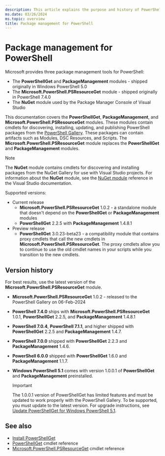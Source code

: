 ```yaml
---
description: This article explains the purpose and history of PowerShellGet
ms.date: 03/26/2024
ms.topic: overview
title: Package management for PowerShell
---
```

# Package management for PowerShell

Microsoft provides three package management tools for PowerShell:

- The **PowerShellGet** and **PackageManagement** modules - shipped originally in Windows PowerShell
  5.0
- The **Microsoft.PowerShell.PSResourceGet** module - shipped originally in PowerShell 7.4.0
- The **NuGet** module used by the Package Manager Console of Visual Studio

This documentation covers the **PowerShellGet**, **PackageManagement**, and
**Microsoft.PowerShell.PSResourceGet** modules. These modules contain cmdlets for discovering,
installing, updating, and publishing PowerShell packages from the [PowerShell Gallery][04]. These
packages can contain artifacts such as Modules, DSC Resources, and Scripts. The
**Microsoft.PowerShell.PSResourceGet** module replaces the **PowerShellGet** and
**PackageManagement** modules.

> [!NOTE]
> The **NuGet** module contains cmdlets for discovering and installing packages from the NuGet
> Gallery for use with Visual Studio projects. For information about the **NuGet** module, see the
> [NuGet module][01] reference in the Visual Studio documentation.

Supported versions:

- Current release
  - **Microsoft.PowerShell.PSResourceGet** 1.0.2 - a standalone module that doesn't depend on the
    **PowerShellGet** or **PackageManagement** modules
  - **PowerShellGet** 2.2.5 with **PackageManagement** 1.4.8.1
- Preview release
  - **PowerShellGet** 3.0.23-beta23 - a compatibility module that contains proxy cmdlets that call
    the new cmdlets in **Microsoft.PowerShell.PSResourceGet**. The proxy cmdlets allow you to
    continue to use the old cmdlet names in your scripts while you transition to the new cmdlets.

## Version history

For best results, use the latest version of the **Microsoft.PowerShell.PSResourceGet** module.

- **Microsoft.PowerShell.PSResourceGet** 1.0.2 - released to the PowerShell Gallery on 06-Feb-2024
- **PowerShell 7.4.0** ships with **Microsoft.PowerShell.PSResourceGet** 1.0.1, **PowerShellGet**
  2.2.5, and **PackageManagement** 1.4.8.1
- **PowerShell 7.0.4**, **PowerShell 7.1.1**, and higher shipped with **PowerShellGet** 2.2.5 and
  **PackageManagement** 1.4.7.
- **PowerShell 7.0.0** shipped with **PowerShellGet** 2.2.3 and **PackageManagement** 1.4.6.
- **PowerShell 6.0.0** shipped with **PowerShellGet** 1.6.0 and **PackageManagement** 1.1.7.
- **Windows PowerShell 5.1** comes with version 1.0.0.1 of **PowerShellGet** and
  **PackageManagement** preinstalled.

  > [!IMPORTANT]
  > The 1.0.0.1 version of PowerShellGet has limited features and must be updated to work properly
  > with the PowerShell Gallery. To be supported, you must update to the latest version. For upgrade
  > instructions, see [Update PowerShellGet for Windows PowerShell 5.1][06].

## See also

- [Install PowerShellGet][05]
- [PowerShellGet][03] cmdlet reference
- [Microsoft.PowerShell.PSResourceGet][02] cmdlet reference

<!-- link references -->
[01]: /nuget/reference/powershell-reference
[02]: /powershell/module/microsoft.powershell.psresourceget
[03]: /powershell/module/powershellget
[04]: https://www.powershellgallery.com
[05]: install-powershellget.md
[06]: update-powershell-51.md
